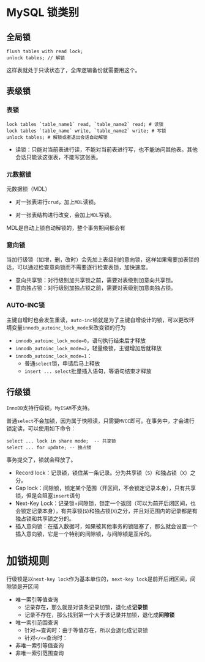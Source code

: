 # MySQL 锁类别

## 全局锁

```mysql
flush tables with read lock;
unlock tables; // 解锁
```

这样表就处于只读状态了，全库逻辑备份就需要用这个。

## 表级锁

### 表锁

```mysql
lock tables `table_name1` read, `table_name2` read; # 读锁
lock tables `table_name` write, `table_name2` write; # 写锁
unlock tables; # 解锁或者退出会话自动解锁
```

-   读锁：只能对当前表进行读，不能对当前表进行写，也不能访问其他表。其他会话只能读这张表，不能写这张表。

### 元数据锁

元数据锁（MDL）

-   对一张表进行`crud`，加上`MDL`读锁。

-   对一张表结构进行改变，会加上`MDL`写锁。

MDL是自动上锁自动解锁的，整个事务期间都会有

### 意向锁

当加行级锁（如增，删，改时）会先加上表级别的意向锁，这样如果需要加表锁的话，可以通过检查意向锁而不需要逐行检查表锁，加快速度。

-   意向共享锁：对行级别加共享锁之前，需要对表级别加意向共享锁。
-   意向独占锁：对行级别加独占锁之前，需要对表级别加意向独占锁。

### AUTO-INC锁

主键自增时也会发生重读，`auto-inc`锁就是为了主键自增设计的锁，可以更改环境变量`innodb_autoinc_lock_mode`来改变锁的行为

-   `innodb_autoinc_lock_mode=0`，语句执行结束后才释放
-   `innodb_autoinc_lock_mode=2`，轻量级锁，主键增加后就释放
-   `innodb_autoinc_lock_mode=1`：
    -   普通`select`锁，申请后马上释放
    -   `insert ... select`批量插入语句，等语句结束才释放

## 行级锁

`InnoDB`支持行级锁，`MyISAM`不支持。

普通`select`不会加锁，因为属于快照读，只需要`MVCC`即可。在事务中，才会进行锁定读，可以使用如下命令：

```mysql
select ... lock in share mode;  -- 共享锁
select ... for update; -- 独占锁
```

事务提交了，锁就会释放了。

-   Record lock：记录锁，锁住某一条记录。分为共享锁（`S`）和独占锁（`X`）之分。
-   Gap lock：间隙锁，锁定某个范围（开区间，不会锁定记录本身），只有共享锁，但是会阻塞`insert`语句
-   Next-Key Lock：记录锁+间隙锁，锁定一个返回（可以为前开后闭区间，也会锁定记录本身），有共享锁(`S`)和独占锁(`X`)之分，并且对范围内的记录都是有独占锁和共享锁之分的。
-   插入意向锁：在插入数据时，如果被其他事务的锁阻塞了，那么就会设置一个插入意向锁，它是一个特别的间隙锁，与间隙锁是互斥的。



# 加锁规则

行级锁是以`next-key lock`作为基本单位的，`next-key lock`是前开后闭区间，间隙锁是开区间

-   唯一索引等值查询
    -   记录存在，那么就是对该条记录加锁，退化成**记录锁**
    -   记录不存在，那么找到第一个大于该记录并加锁，退化成**间隙锁**
-   唯一索引范围查询
    -   针对`>=`查询时：由于等值存在，所以会退化成记录锁
    -   针对`</<=`查询时：
-   非唯一索引等值查询
-   非唯一索引范围查询